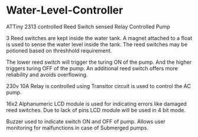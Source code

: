 # Water-Level-Controller
ATTiny 2313 controlled Reed Switch sensed Relay Controlled Pump 

3 Reed switches are kept inside the water tank. A magnet attached to a float is used to sense the water level inside the tank.
The reed switches may be potioned based on threshhold requirement.

The lower reed switch will trigger the turing ON of the pump.
And the higher triggers turing OFF of the pump.
An additional reed switch offers more reliability and avoids overflowing.

230v 10A Relay is controlled using Transitor circuit is used to control the AC pump.

16x2 Alphanumeric LCD module is used for indicating errors like damaged reed switches.
Due to lack of pins LCD module will be used in 4 bit mode.

Buzzer used to indicate switch ON and OFF of pump. Allows user monitoring for malfunctions in case of Submerged pumps.
